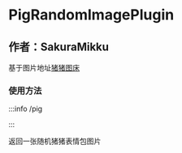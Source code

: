 # PigRandomImagePlugin
## 作者：SakuraMikku
基于图片地址[猪猪图床](https://pighub.top)

### 使用方法
:::info
/pig

:::

返回一张随机猪猪表情包图片

